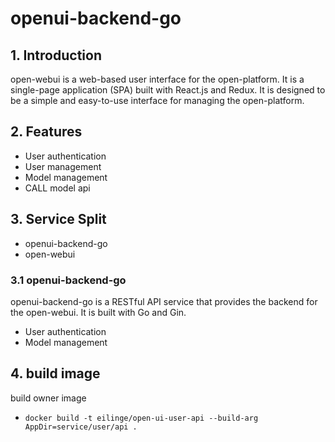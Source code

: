 # openui-backend-go

## 1. Introduction

open-webui is a web-based user interface for the open-platform. It is a single-page application (SPA) built with React.js and Redux. It is designed to be a simple and easy-to-use interface for managing the open-platform.

## 2. Features

- User authentication
- User management
- Model management
- CALL model api

## 3. Service Split

- openui-backend-go
- open-webui

### 3.1 openui-backend-go

openui-backend-go is a RESTful API service that provides the backend for the open-webui. It is built with Go and Gin.

- User authentication
- Model management

## 4. build image

build owner image

- `docker build -t eilinge/open-ui-user-api --build-arg AppDir=service/user/api .`
